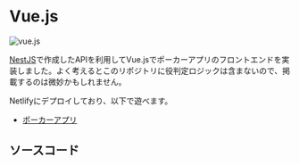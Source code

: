 <script setup>
  import LinkCard from '../components/LinkCard.vue'
</script>

# Vue.js
![vue.js](/vuejs.png)

[NestJS](./nest_js.md)で作成したAPIを利用してVue.jsでポーカーアプリのフロントエンドを実装しました。よく考えるとこのリポジトリに役判定ロジックは含まないので、掲載するのは微妙かもしれません。

Netlifyにデプロイしており、以下で遊べます。  
- [ポーカーアプリ](https://benevolent-tartufo-457c6c.netlify.app/)


## ソースコード
<LinkCard
  img="/my-pokers/poker-app-vue.svg"
  link="https://github.com/satokiy/poker-app-vue"
  alt="poker-app-vue"
/>

